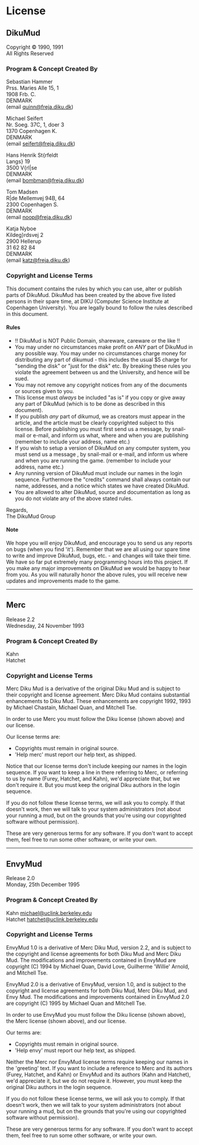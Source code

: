 # License

## DikuMud
Copyright :copyright: 1990, 1991<br />
All Rights Reserved

###  Program & Concept Created By

Sebastian Hammer<br />
Prss. Maries Alle 15, 1<br />
1908 Frb. C.<br />
DENMARK<br />
(email quinn@freja.diku.dk)

Michael Seifert<br />
Nr. Soeg. 37C, 1, doer 3<br />
1370 Copenhagen K.<br />
DENMARK<br />
(email seifert@freja.diku.dk)

Hans Henrik St{rfeldt<br />
Langs} 19<br />
3500 V{rl|se<br />
DENMARK<br />
(email bombman@freja.diku.dk)

Tom Madsen<br />
R|de Mellemvej 94B, 64<br />
2300 Copenhagen S.<br />
DENMARK<br />
(email noop@freja.diku.dk)

Katja Nyboe<br />
Kildeg}rdsvej 2<br />
2900 Hellerup<br />
31 62 82 84<br />
DENMARK<br />
(email katz@freja.diku.dk)

### Copyright and License Terms

This document contains the rules by which you can use, alter or publish parts of DikuMud. DikuMud has been created by the above five listed persons in their spare time, at DIKU (Computer Science Institute at Copenhagen University). You are legally bound to follow the rules described in this document.

#### Rules
* !! DikuMud is NOT Public Domain, shareware, careware or the like !!
* You may under no circumstances make profit on *ANY* part of DikuMud in any possible way. You may under no circumstances charge money for distributing any part of dikumud - this includes the usual $5 charge for "sending the disk" or "just for the disk" etc. By breaking these rules you violate the agreement between us and the University, and hence will be sued.
* You may not remove any copyright notices from any of the documents or sources given to you.
* This license must *always* be included "as is" if you copy or give away any part of DikuMud (which is to be done as described in this document).
* If you publish *any* part of dikumud, we as creators must appear in the article, and the article must be clearly copyrighted subject to this license. Before publishing you must first send us a message, by snail-mail or e-mail, and inform us what, where and when you are publishing (remember to include your address, name etc.)
* If you wish to setup a version of DikuMud on any computer system, you must send us a message , by snail-mail or e-mail, and inform us where and when you are running the game. (remember to include your address, name etc.)
* Any running version of DikuMud must include our names in the login sequence. Furthermore the "credits" command shall always contain our name, addresses, and a notice which states we have created DikuMud.
* You are allowed to alter DikuMud, source and documentation as long as you do not violate any of the above stated rules.


Regards,<br />
The DikuMud Group

#### Note
We hope you will enjoy DikuMud, and encourage you to send us any reports on bugs (when you find 'it'). Remember that we are all using our spare time to write and improve DikuMud, bugs, etc. - and changes will take their time. We have so far put extremely many programming hours into this project. If you make any major improvements on DikuMud we would be happy to hear from you. As you will naturally honor the above rules, you will receive new updates and improvements made to the game.

---

## Merc

Release 2.2<br />
Wednesday, 24 November 1993

###  Program & Concept Created By

Kahn<br />
Hatchet

### Copyright and License Terms

Merc Diku Mud is a derivative of the original Diku Mud and is subject to their copyright and license agreement. Merc Diku Mud contains substantial enhancements to Diku Mud. These enhancements are copyright 1992, 1993 by Michael Chastain, Michael Quan, and Mitchell Tse.

In order to use Merc you must follow the Diku license (shown above) and our license.

Our license terms are:

* Copyrights must remain in original source.
* 'Help merc' must report our help text, as shipped.

Notice that our license terms don't include keeping our names in the login sequence. If you want to keep a line in there referring to Merc, or referring to us by name (Furey, Hatchet, and Kahn), we'd appreciate that, but we don't require it.  But you must keep the original Diku authors in the login sequence.

If you do not follow these license terms, we will ask you to comply. If that doesn't work, then we will talk to your system administrators (not about your running a mud, but on the grounds that you're using our copyrighted software without permission).

These are very generous terms for any software.  If you don't want to accept them, feel free to run some other software, or write your own.

---

## EnvyMud

Release 2.0<br />
Monday, 25th December 1995

###  Program & Concept Created By

Kahn		michael@uclink.berkeley.edu<br />
Hatchet		hatchet@uclink.berkeley.edu

### Copyright and License Terms

EnvyMud 1.0 is a derivative of Merc Diku Mud, version 2.2, and is subject to the copyright and license agreements for both Diku Mud and Merc Diku Mud. The modifications and improvements contained in EnvyMud are copyright (C) 1994 by Michael Quan, David Love, Guilherme 'Willie' Arnold, and Mitchell Tse.

EnvyMud 2.0 is a derivative of EnvyMud, version 1.0, and is subject to the copyright and license agreements for both Diku Mud, Merc Diku Mud, and Envy Mud.  The modifications and improvements contained in EnvyMud 2.0 are copyright (C) 1995 by Michael Quan and Mitchell Tse.

In order to use EnvyMud you must follow the Diku license (shown above), the Merc license (shown above), and our license.

Our terms are:

* Copyrights must remain in original source.
* 'Help envy' must report our help text, as shipped.

Neither the Merc nor EnvyMud license terms require keeping our names in the 'greeting' text.  If you want to include a reference to Merc and its authors (Furey, Hatchet, and Kahn) or EnvyMud and its authors (Kahn and Hatchet), we'd appreciate it, but we do not require it.  However, you must keep the original Diku authors in the login sequence.

If you do not follow these license terms, we will ask you to comply.  If that doesn't work, then we will talk to your system administrators (not about your running a mud, but on the grounds that you're using our copyrighted software without permission).

These are very generous terms for any software.  If you don't want to accept them, feel free to run some other software, or write your own.
